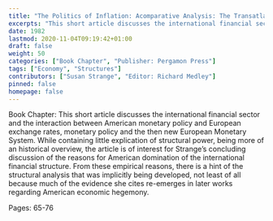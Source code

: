 ```yaml
---
title: "The Politics of Inflation: Acomparative Analysis: The Transatlantic Aspects of Inflation"
excerpts: "This short article discusses the international financial sector and the interaction between American monetary policy and European exchange rates, monetary policy and the then new European Monetary System. While containing little explication of structural power, being more of an historical overview, the article is of interest for Strange’s concluding discussion of the reasons for American domination of the international financial structure. From these empirical reasons, there is a hint of the structural analysis that was implicitly being developed, not least of all because much of the evidence she cites re-emerges in later works regarding American economic hegemony."
date: 1982
lastmod: 2020-11-04T09:19:42+01:00
draft: false
weight: 50
categories: ["Book Chapter", "Publisher: Pergamon Press"]
tags: ["Economy", "Structures"]
contributors: ["Susan Strange", "Editor: Richard Medley"]
pinned: false
homepage: false
---
```


Book Chapter: This short article discusses the international financial sector and the interaction between American monetary policy and European exchange rates, monetary policy and the then new European Monetary System. While containing little explication of structural power, being more of an historical overview, the article is of interest for Strange’s concluding discussion of the reasons for American domination of the international financial structure. From these empirical reasons, there is a hint of the structural analysis that was implicitly being developed, not least of all because much of the evidence she cites re-emerges in later works regarding American economic hegemony.

Pages: 65-76